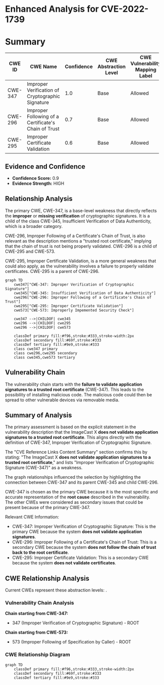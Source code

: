# Enhanced Analysis for CVE-2022-1739

# Summary
| CWE ID | CWE Name | Confidence | CWE Abstraction Level | CWE Vulnerability Mapping Label | CWE-Vulnerability Mapping Notes |
|---|---|---|---|---|---|
| CWE-347 | Improper Verification of Cryptographic Signature | 1.0 | Base | Allowed | Primary CWE |
| CWE-296 | Improper Following of a Certificate's Chain of Trust | 0.7 | Base | Allowed | Secondary Candidate |
| CWE-295 | Improper Certificate Validation | 0.6 | Base | Allowed | Secondary Candidate |

## Evidence and Confidence

*   **Confidence Score:** 0.9
*   **Evidence Strength:** HIGH

## Relationship Analysis
The primary CWE, CWE-347, is a base-level weakness that directly reflects the **improper** or **missing verification** of cryptographic signatures. It is a child of the class CWE-345, Insufficient Verification of Data Authenticity, which is a broader category.

CWE-296, Improper Following of a Certificate's Chain of Trust, is also relevant as the description mentions a "trusted root certificate," implying that the chain of trust is not being properly validated. CWE-296 is a child of CWE-295 and CWE-573.

CWE-295, Improper Certificate Validation, is a more general weakness that could also apply, as the vulnerability involves a failure to properly validate certificates. CWE-295 is a parent of CWE-296.

```mermaid
graph TD
    cwe347["CWE-347: Improper Verification of Cryptographic Signature"]
    cwe345["CWE-345: Insufficient Verification of Data Authenticity"]
    cwe296["CWE-296: Improper Following of a Certificate's Chain of Trust"]
    cwe295["CWE-295: Improper Certificate Validation"]
    cwe573["CWE-573: Improperly Impemented Security Check"]
    
    cwe347 -->|CHILDOF| cwe345
    cwe296 -->|CHILDOF| cwe295
    cwe296 -->|CHILDOF| cwe573
    
    classDef primary fill:#f96,stroke:#333,stroke-width:2px
    classDef secondary fill:#69f,stroke:#333
    classDef tertiary fill:#9e9,stroke:#333
    class cwe347 primary
    class cwe296,cwe295 secondary
    class cwe345,cwe573 tertiary
```

## Vulnerability Chain
The vulnerability chain starts with the **failure to validate application signatures to a trusted root certificate** (CWE-347). This leads to the possibility of installing malicious code. The malicious code could then be spread to other vulnerable devices via removable media.

## Summary of Analysis
The primary assessment is based on the explicit statement in the vulnerability description that the ImageCast X **does not validate application signatures to a trusted root certificate**. This aligns directly with the definition of CWE-347, Improper Verification of Cryptographic Signature.

The "CVE Reference Links Content Summary" section confirms this by stating: "The ImageCast X **does not validate application signatures to a trusted root certificate**," and lists "Improper Verification of Cryptographic Signature (CWE-347)" as a weakness.

The graph relationships influenced the selection by highlighting the connection between CWE-347 and its parent CWE-345 and child CWE-296.

CWE-347 is chosen as the primary CWE because it is the most specific and accurate representation of the **root cause** described in the vulnerability. The other CWEs were considered as secondary issues that could be present because of the primary CWE-347.

Relevant CWE Information:
- CWE-347: Improper Verification of Cryptographic Signature: This is the primary CWE because the system **does not validate application signatures**.
- CWE-296: Improper Following of a Certificate's Chain of Trust: This is a secondary CWE because the system **does not follow the chain of trust back to the root certificate**.
- CWE-295: Improper Certificate Validation: This is a secondary CWE because the system **does not validate certificates**.


## CWE Relationship Analysis

Current CWEs represent these abstraction levels: .


### Vulnerability Chain Analysis

**Chain starting from CWE-347:**
- 347 (Improper Verification of Cryptographic Signature) - ROOT


**Chain starting from CWE-573:**
- 573 (Improper Following of Specification by Caller) - ROOT



### CWE Relationship Diagram

```mermaid
graph TD
    classDef primary fill:#f96,stroke:#333,stroke-width:2px
    classDef secondary fill:#69f,stroke:#333
    classDef tertiary fill:#9e9,stroke:#333
```
